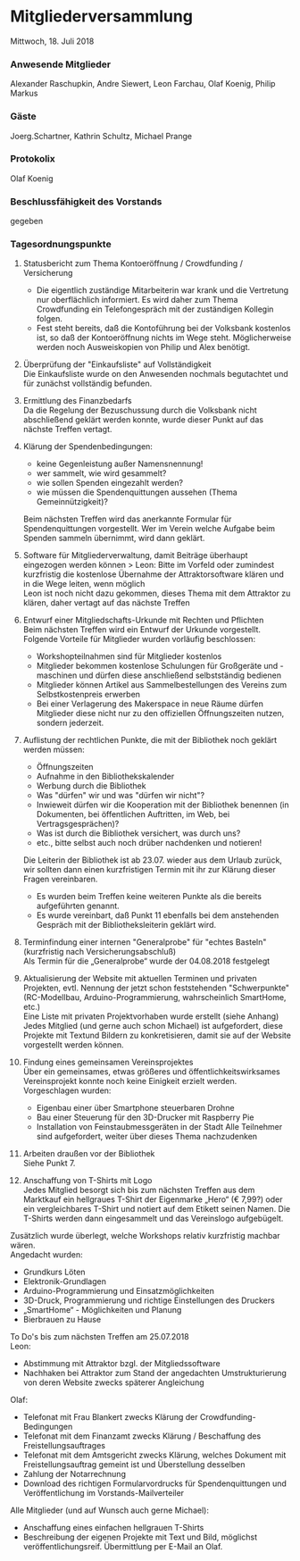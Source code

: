 # **Mitgliederversammlung**
Mittwoch, 18. Juli 2018

### Anwesende Mitglieder
Alexander Raschupkin, Andre Siewert, Leon Farchau, Olaf Koenig, Philip Markus

### Gäste
Joerg.Schartner, Kathrin Schultz, Michael Prange

### Protokolix
Olaf Koenig

### Beschlussfähigkeit des Vorstands
gegeben

### Tagesordnungspunkte
1. Statusbericht zum Thema Kontoeröffnung / Crowdfunding / Versicherung  
    - Die eigentlich zuständige Mitarbeiterin war krank und die Vertretung nur oberflächlich informiert. Es wird daher zum Thema Crowdfunding ein Telefongespräch mit der zuständigen Kollegin folgen.
    - Fest steht bereits, daß die Kontoführung bei der Volksbank kostenlos ist, so daß der Kontoeröffnung nichts im Wege steht. Möglicherweise werden noch Ausweiskopien von Philip und Alex benötigt.
1. Überprüfung der "Einkaufsliste" auf Vollständigkeit  
    Die Einkaufsliste wurde on den Anwesenden nochmals begutachtet und für zunächst
vollständig befunden.
1. Ermittlung des Finanzbedarfs  
    Da die Regelung der Bezuschussung durch die Volksbank nicht abschließend geklärt
werden konnte, wurde dieser Punkt auf das nächste Treffen vertagt.
1. Klärung der Spendenbedingungen:
    - keine Gegenleistung außer Namensnennung!
    - wer sammelt, wie wird gesammelt?
    - wie sollen Spenden eingezahlt werden?
    - wie müssen die Spendenquittungen aussehen (Thema Gemeinnützigkeit)?

    Beim nächsten Treffen wird das anerkannte Formular für Spendenquittungen vorgestellt.
Wer im Verein welche Aufgabe beim Spenden sammeln übernimmt, wird dann geklärt.
1. Software für Mitgliederverwaltung, damit Beiträge überhaupt eingezogen werden können > Leon: Bitte im Vorfeld oder zumindest kurzfristig die kostenlose Übernahme der Attraktorsoftware klären und in die Wege leiten, wenn möglich  
    Leon ist noch nicht dazu gekommen, dieses Thema mit dem Attraktor zu klären, daher vertagt auf das nächste Treffen
1. Entwurf einer Mitgliedschafts-Urkunde mit Rechten und Pflichten  
    Beim nächsten Treffen wird ein Entwurf der Urkunde vorgestellt. Folgende Vorteile für Mitglieder wurden vorläufig beschlossen:
    - Workshopteilnahmen sind für Mitglieder kostenlos
    - Mitglieder bekommen kostenlose Schulungen für Großgeräte und -maschinen und dürfen diese anschließend selbstständig bedienen
    - Mitglieder können Artikel aus Sammelbestellungen des Vereins zum Selbstkostenpreis erwerben
    - Bei einer Verlagerung des Makerspace in neue Räume dürfen Mitglieder diese nicht nur zu den offiziellen Öffnungszeiten nutzen, sondern jederzeit.
1. Auflistung der rechtlichen Punkte, die mit der Bibliothek noch geklärt werden müssen:
    - Öffnungszeiten
    - Aufnahme in den Bibliothekskalender
    - Werbung durch die Bibliothek
    - Was "dürfen" wir und was "dürfen wir nicht"?
    - Inwieweit dürfen wir die Kooperation mit der Bibliothek benennen (in Dokumenten, bei öffentlichen Auftritten, im Web, bei Vertragsgesprächen)?
    - Was ist durch die Bibliothek versichert, was durch uns?
    - etc., bitte selbst auch noch drüber nachdenken und notieren!
    
    Die Leiterin der Bibliothek ist ab 23.07. wieder aus dem Urlaub zurück, wir sollten dann einen kurzfristigen Termin mit ihr zur Klärung dieser Fragen vereinbaren.

    - Es wurden beim Treffen keine weiteren Punkte als die bereits aufgeführten genannt.
    - Es wurde vereinbart, daß Punkt 11 ebenfalls bei dem anstehenden Gespräch mit der
Bibliotheksleiterin geklärt wird.
1. Terminfindung einer internen "Generalprobe" für "echtes Basteln" (kurzfristig nach Versicherungsabschluß)  
    Als Termin für die „Generalprobe“ wurde der 04.08.2018 festgelegt
1. Aktualisierung der Website mit aktuellen Terminen und privaten Projekten, evtl. Nennung der jetzt schon feststehenden "Schwerpunkte" (RC-Modellbau, Arduino-Programmierung, wahrscheinlich SmartHome, etc.)  
    Eine Liste mit privaten Projektvorhaben wurde erstellt (siehe Anhang) Jedes Mitglied (und gerne auch schon Michael) ist aufgefordert, diese Projekte mit Textund Bildern zu konkretisieren, damit sie auf der Website vorgestellt werden können.
1. Findung eines gemeinsamen Vereinsprojektes  
    Über ein gemeinsames, etwas größeres und öffentlichkeitswirksames Vereinsprojekt konnte noch keine Einigkeit erzielt werden. Vorgeschlagen wurden:
    - Eigenbau einer über Smartphone steuerbaren Drohne
    - Bau einer Steuerung für den 3D-Drucker mit Raspberry Pie
    - Installation von Feinstaubmessgeräten in der Stadt Alle Teilnehmer sind aufgefordert, weiter über dieses Thema nachzudenken

1. Arbeiten draußen vor der Bibliothek  
    Siehe Punkt 7.
1. Anschaffung von T-Shirts mit Logo  
    Jedes Mitglied besorgt sich bis zum nächsten Treffen aus dem Marktkauf ein hellgraues T-Shirt der Eigenmarke „Hero“ (€ 7,99?) oder ein vergleichbares T-Shirt und notiert auf dem Etikett seinen Namen. Die T-Shirts werden dann eingesammelt und das Vereinslogo aufgebügelt.

Zusätzlich wurde überlegt, welche Workshops relativ kurzfristig machbar wären.  
Angedacht wurden:
- Grundkurs Löten
- Elektronik-Grundlagen
- Arduino-Programmierung und Einsatzmöglichkeiten
- 3D-Druck, Programmierung und richtige Einstellungen des Druckers
- „SmartHome“ - Möglichkeiten und Planung
- Bierbrauen zu Hause

To Do's bis zum nächsten Treffen am 25.07.2018  
Leon:
- Abstimmung mit Attraktor bzgl. der Mitgliedssoftware
- Nachhaken bei Attraktor zum Stand der angedachten Umstrukturierung von deren Website zwecks späterer Angleichung

Olaf:  
- Telefonat mit Frau Blankert zwecks Klärung der Crowdfunding-Bedingungen
- Telefonat mit dem Finanzamt zwecks Klärung / Beschaffung des Freistellungsauftrages
- Telefonat mit dem Amtsgericht zwecks Klärung, welches Dokument mit Freistellungsauftrag gemeint ist und Überstellung desselben
- Zahlung der Notarrechnung
- Download des richtigen Formularvordrucks für Spendenquittungen und Veröffentlichung im Vorstands-Mailverteiler

Alle Mitglieder (und auf Wunsch auch gerne Michael):
- Anschaffung eines einfachen hellgrauen T-Shirts
- Beschreibung der eigenen Projekte mit Text und Bild, möglichst veröffentlichungsreif. Übermittlung per E-Mail an Olaf.